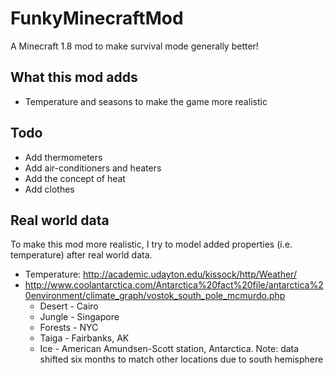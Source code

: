 # FunkyMinecraftMod
A Minecraft 1.8 mod to make survival mode generally better!

## What this mod adds
- Temperature and seasons to make the game more realistic

## Todo
- Add thermometers
- Add air-conditioners and heaters
- Add the concept of heat
- Add clothes


## Real world data
To make this mod more realistic, I try to model added properties (i.e. temperature) after real world data.
- Temperature: http://academic.udayton.edu/kissock/http/Weather/
- http://www.coolantarctica.com/Antarctica%20fact%20file/antarctica%20environment/climate_graph/vostok_south_pole_mcmurdo.php
  - Desert - Cairo
  - Jungle - Singapore
  - Forests - NYC
  - Taiga - Fairbanks, AK
  - Ice - American Amundsen-Scott station, Antarctica. Note: data shifted six months to match other locations due to south hemisphere
